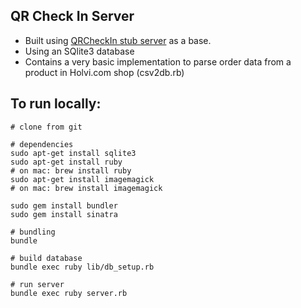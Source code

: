 QR Check In Server
---------------------
- Built using [QRCheckIn stub server](http://skeary.github.io/QRCheckIn/stub_server.html) as a base.
- Using an SQlite3 database
- Contains a very basic implementation to parse order data from a product in Holvi.com shop (csv2db.rb)

## To run locally:
```
# clone from git

# dependencies
sudo apt-get install sqlite3
sudo apt-get install ruby
# on mac: brew install ruby
sudo apt-get install imagemagick
# on mac: brew install imagemagick

sudo gem install bundler
sudo gem install sinatra

# bundling
bundle

# build database
bundle exec ruby lib/db_setup.rb

# run server
bundle exec ruby server.rb
```
